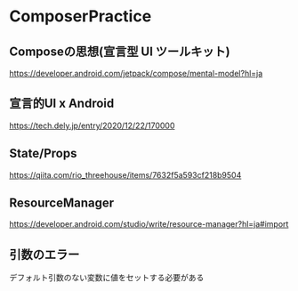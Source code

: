 # ComposerPractice

## Composeの思想(宣言型 UI ツールキット)

https://developer.android.com/jetpack/compose/mental-model?hl=ja

## 宣言的UI x Android

https://tech.dely.jp/entry/2020/12/22/170000

## State/Props

https://qiita.com/rio_threehouse/items/7632f5a593cf218b9504

## ResourceManager

https://developer.android.com/studio/write/resource-manager?hl=ja#import

## 引数のエラー

デフォルト引数のない変数に値をセットする必要がある
